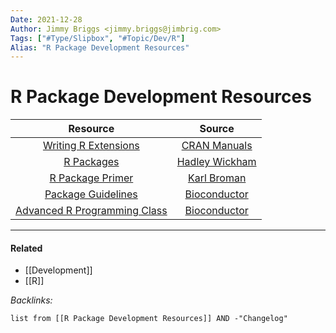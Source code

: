 ```yaml
---
Date: 2021-12-28
Author: Jimmy Briggs <jimmy.briggs@jimbrig.com>
Tags: ["#Type/Slipbox", "#Topic/Dev/R"]
Alias: "R Package Development Resources"
---
```


# R Package Development Resources

|                                             Resource                                              |                         Source                          |
|:-------------------------------------------------------------------------------------------------:|:-------------------------------------------------------:|
|               [Writing R Extensions](http://cran.fhcrc.org/doc/manuals/R-exts.html)               | [CRAN Manuals](https://cran.r-project.org/manuals.html) |
|                              [R Packages](http://r-pkgs.had.co.nz/)                               |           [Hadley Wickham](http://hadley.nz/)           |
|                        [R Package Primer](http://kbroman.org/pkg_primer/)                         |           [Karl Broman](https://kbroman.org/)           |
|         [Package Guidelines](http://www.bioconductor.org/developers/package-guidelines/)          |                    [Bioconductor]()                     |
| [Advanced R Programming Class](http://www.bioconductor.org/help/course-materials/2010/AdvancedR/) |                    [Bioconductor]()                     |



***

#### Related

- [[Development]]
- [[R]]


*Backlinks:*

```dataview
list from [[R Package Development Resources]] AND -"Changelog"
```